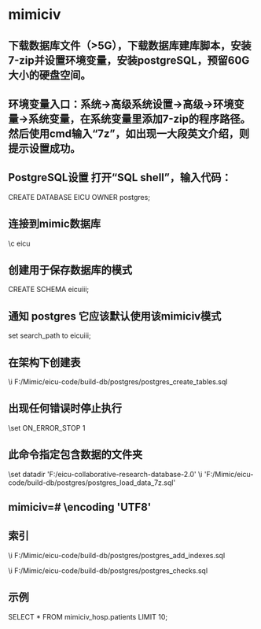 # mimiciv
## 下载数据库文件（>5G），下载数据库建库脚本，安装7-zip并设置环境变量，安装postgreSQL，预留60G大小的硬盘空间。

## 环境变量入口：系统->高级系统设置->高级->环境变量->系统变量，在系统变量里添加7-zip的程序路径。然后使用cmd输入“7z”，如出现一大段英文介绍，则提示设置成功。

## PostgreSQL设置 打开“SQL shell”，输入代码：

CREATE DATABASE EICU OWNER postgres;

## 连接到mimic数据库
\c eicu 

## 创建用于保存数据库的模式
CREATE SCHEMA eicuiii;

## 通知 postgres 它应该默认使用该mimiciv模式
set search_path to eicuiii;

## 在架构下创建表
\i F:/Mimic/eicu-code/build-db/postgres/postgres_create_tables.sql

## 出现任何错误时停止执行
\set ON_ERROR_STOP 1

## 此命令指定包含数据的文件夹

\set datadir 'F:/eicu-collaborative-research-database-2.0'
\i 'F:/Mimic/eicu-code/build-db/postgres/postgres_load_data_7z.sql'




## mimiciv=# \encoding 'UTF8'

## 索引
\i F:/Mimic/eicu-code/build-db/postgres/postgres_add_indexes.sql

\i F:/Mimic/eicu-code/build-db/postgres/postgres_checks.sql


## 示例
SELECT * FROM mimiciv_hosp.patients LIMIT 10;
